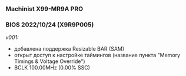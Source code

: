 ### Machinist X99-MR9A PRO
### BIOS 2022/10/24 (X9R9P005)

*v001:*
* добавлена поддержка Resizable BAR (SAM)
* открыт доступ к настройке таймингов (название пункта "Memory Timings & Voltage Override")
* BCLK 100.00MHz (0.00% SSC)
